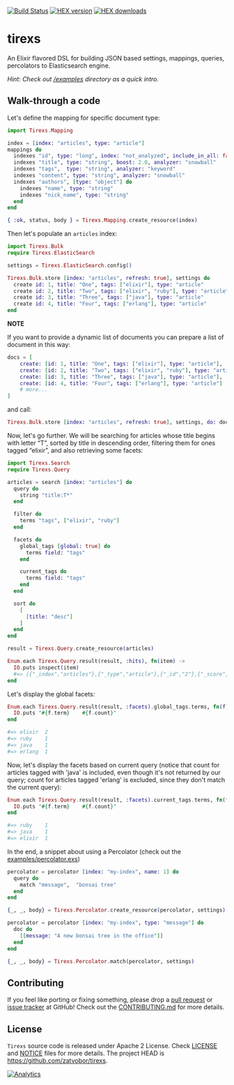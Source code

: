 [![Build Status](https://travis-ci.org/Zatvobor/tirexs.svg?branch=master)](https://travis-ci.org/Zatvobor/tirexs) [![HEX version](https://img.shields.io/hexpm/v/tirexs.svg)](https://hex.pm/packages/tirexs) [![HEX downloads](https://img.shields.io/hexpm/dw/tirexs.svg)](https://hex.pm/packages/tirexs)

tirexs
======

An Elixir flavored DSL for building JSON based settings, mappings, queries, percolators to Elasticsearch engine.

_Hint: Check out [/examples](/examples) directory as a quick intro._


Walk-through a code
-------------------

Let's define the mapping for specific document type:

```elixir
import Tirexs.Mapping

index = [index: "articles", type: "article"]
mappings do
  indexes "id", type: "long", index: "not_analyzed", include_in_all: false
  indexes "title", type: "string", boost: 2.0, analyzer: "snowball"
  indexes "tags",  type: "string", analyzer: "keyword"
  indexes "content", type: "string", analyzer: "snowball"
  indexes "authors", [type: "object"] do
    indexes "name", type: "string"
    indexes "nick_name", type: "string"
  end
end

{ :ok, status, body } = Tirexs.Mapping.create_resource(index)
```

Then let's populate an `articles` index:

```elixir
import Tirexs.Bulk
require Tirexs.ElasticSearch

settings = Tirexs.ElasticSearch.config()

Tirexs.Bulk.store [index: "articles", refresh: true], settings do
  create id: 1, title: "One", tags: ["elixir"], type: "article"
  create id: 2, title: "Two", tags: ["elixir", "ruby"], type: "article"
  create id: 3, title: "Three", tags: ["java"], type: "article"
  create id: 4, title: "Four", tags: ["erlang"], type: "article"
end
```

**NOTE**

If you want to provide a dynamic list of documents you can prepare a list of
document in this way:

```elixir
docs = [
    create: [id: 1, title: "One", tags: ["elixir"], type: "article"],
    create: [id: 2, title: "Two", tags: ["elixir", "ruby"], type: "article"],
    create: [id: 3, title: "Three", tags: ["java"], type: "article"],
    create: [id: 4, title: "Four", tags: ["erlang"], type: "article"]
    # more...
]
```

and call:

```elixir
Tirexs.Bulk.store [index: "articles", refresh: true], settings, do: docs
```

Now, let's go further. We will be searching for articles whose title begins with letter “T”, sorted by title in descending order, filtering them for ones tagged “elixir”, and also retrieving some facets:

```elixir
import Tirexs.Search
require Tirexs.Query

articles = search [index: "articles"] do
  query do
    string "title:T*"
  end

  filter do
    terms "tags", ["elixir", "ruby"]
  end

  facets do
    global_tags [global: true] do
      terms field: "tags"
    end

    current_tags do
      terms field: "tags"
    end
  end

  sort do
    [
      [title: "desc"]
    ]
  end
end

result = Tirexs.Query.create_resource(articles)

Enum.each Tirexs.Query.result(result, :hits), fn(item) ->
  IO.puts inspect(item)
  #=> [{"_index","articles"},{"_type","article"},{"_id","2"},{"_score",1.0},{"_source",[{"id",2}, {"title","Two"},{"tags",["elixir","r uby"]},{"type","article"}]}]
end
```

Let's display the global facets:
```elixir
Enum.each Tirexs.Query.result(result, :facets).global_tags.terms, fn(f) ->
  IO.puts "#{f.term}    #{f.count}"
end

#=> elixir  2
#=> ruby    1
#=> java    1
#=> erlang  1
```
Now, let's display the facets based on current query (notice that count for articles tagged with 'java' is included, even though it's not returned by our query; count for articles tagged 'erlang' is excluded, since they don't match the current query):
```elixir
Enum.each Tirexs.Query.result(result, :facets).current_tags.terms, fn(f) ->
  IO.puts "#{f.term}    #{f.count}"
end

#=> ruby    1
#=> java    1
#=> elixir  1
```

In the end, a snippet about using a Percolator (check out the [examples/percolator.exs](examples/percolator.exs))
```elixir
percolator = percolator [index: "my-index", name: 1] do
  query do
    match "message",  "bonsai tree"
  end
end

{_, _, body} = Tirexs.Percolator.create_resource(percolator, settings)

percolator = percolator [index: "my-index", type: "message"] do
  doc do
    [[message: "A new bonsai tree in the office"]]
  end
end

{_, _, body} = Tirexs.Percolator.match(percolator, settings)
```

Contributing
------------

If you feel like porting or fixing something, please drop a [pull request](https://github.com/Zatvobor/tirexs/pulls) or [issue tracker](https://github.com/Zatvobor/tirexs/issues) at GitHub! Check out the [CONTRIBUTING.md](CONTRIBUTING.md) for more details.

License
-------

`Tirexs` source code is released under Apache 2 License.
Check [LICENSE](LICENSE) and [NOTICE](NOTICE) files for more details. The project HEAD is https://github.com/zatvobor/tirexs.

[![Analytics](https://ga-beacon.appspot.com/UA-61065309-1/Zatvobor/tirexs/README)](https://github.com/igrigorik/ga-beacon)
